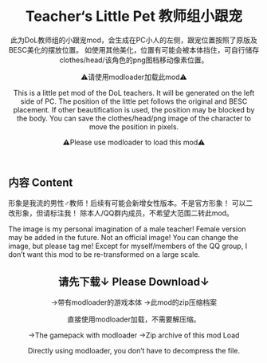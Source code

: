<header>

# Teacher‘s Little Pet 教师组小跟宠

此为DoL教师组的小跟宠mod，会生成在PC小人的左侧，跟宠位置按照了原版及BESC美化的摆放位置。
如使用其他美化，位置有可能会被本体挡住，可自行储存clothes/head/该角色的png图档移动像素位置。

⚠️请使用modloader加载此mod⚠️

This is a little pet mod of the DoL teachers.
It will be generated on the left side of PC.
The position of the little pet follows the original and BESC placement.
If other beautification is used, the position may be blocked by the body.
You can save the clothes/head/png image of the character to move the position in pixels.

⚠️Please use modloader to load this mod⚠️

</header>

## 内容 Content

形象是我流的男性♂教师！后续有可能会新增女性版本。不是官方形象！
可以二改形象，但请标注我！
除本人/QQ群内成员，不希望大范围二转此mod。

The image is my personal imagination of a male teacher! 
Female version may be added in the future. Not an official image!
You can change the image, but please tag me! 
Except for myself/members of the QQ group, I don’t want this mod to be re-transformed on a large scale.

<header>

## 请先下载↓ Please Download↓

→带有modloader的游戏本体
→此mod的zip压缩档案

直接使用modloader加载，不需要解压缩。

→The gamepack with modloader 
→Zip archive of this mod Load

Directly using modloader, you don’t have to decompress the file.

</footer>
